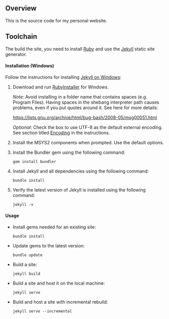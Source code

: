## Overview

This is the source code for my personal website.

## Toolchain

The build the site, you need to install [Ruby](https://www.ruby-lang.org/) and use the [Jekyll](https://jekyllrb.com/) static site generator.

#### Installation (Windows)

Follow the instructions for installing [Jekyll on Windows](https://jekyllrb.com/docs/windows/#installation-via-rubyinstaller):

1. Download and run [RubyInstaller](https://rubyinstaller.org/downloads/) for Windows.

   *Note:* Avoid installing in a folder name that contains spaces (e.g. Program Files). Having spaces in the shebang interpreter path causes problems, even if you put quotes around it. See here for more details:

   https://lists.gnu.org/archive/html/bug-bash/2008-05/msg00051.html

   *Optional*: Check the box to use UTF-8 as the default external encoding. See section titled [Encoding](https://jekyllrb.com/docs/windows/#encoding) in the instructions.

2. Install the MSYS2 components when prompted. Use the default options.

3. Install the Bundler gem using the following command:

       gem install bundler

4. Install Jekyll and all dependencies using the following command:

       bundle install

5. Verify the latest version of Jekyll is installed using the following command:

       jekyll -v

#### Usage

* Install gems needed for an existing site:

      bundle install

* Update gems to the latest version:

      bundle update

* Build a site:

      jekyll build

* Build a site and host it on the local machine:

      jekyll serve

* Build and host a site with incremental rebuild:

      jekyll serve --incremental
